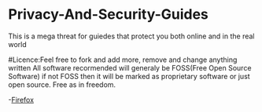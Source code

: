 # Privacy-And-Security-Guides
This is a mega threat for guiedes that protect you both online and in the real world

#Licence:Feel free to fork and add more, remove and change anything written
All software recormended will generaly be FOSS(Free Open Source Software) if not FOSS then it will be marked as proprietary software or just open source.
Free as in freedom.

-[Firefox](https://www.mozilla.org/en-US/firefox/new/)
